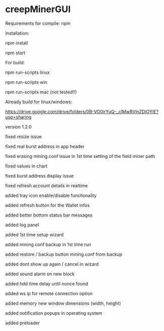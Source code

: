 # creepMinerGUI

Requirements for compile:
npm

Installation:

npm install

npm start

For build:

npm run-scripts linux

npm run-scripts win

npm run-scripts mac (not tested!!)

Already build for linux/windows:

https://drive.google.com/drive/folders/0B-VO0irYuQ-_clMwRVlnZDlOYlE?usp=sharing


version 1.2.0

fixed resize issue

fixed real burst address in app header

fixed erasing mining.conf issue in 1st time setting of the field miner path

fixed values in chart

fixed burst address display issue

fixed refresh account details in realtime

added tray icon enable/disable functionality

added refresh button for the Wallet infos

added better bottom status bar messages

added log panel

added 1st time setup wizard

added mining.conf backup in 1st time run

added restore / backup button mining.conf from backup

added dont show up again / cancel in wizard

added sound alarm on new block

added hdd time delay until nonce found

added ws ip for remote connection option

added memory new window dimensions (width, height)

added notification popups in operating system

added preloader





